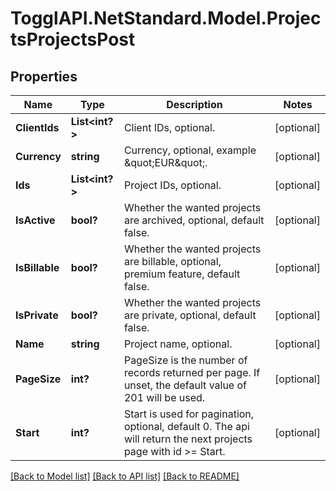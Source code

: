 # TogglAPI.NetStandard.Model.ProjectsProjectsPost
## Properties

Name | Type | Description | Notes
------------ | ------------- | ------------- | -------------
**ClientIds** | **List&lt;int?&gt;** | Client IDs, optional. | [optional] 
**Currency** | **string** | Currency, optional, example \&quot;EUR\&quot;. | [optional] 
**Ids** | **List&lt;int?&gt;** | Project IDs, optional. | [optional] 
**IsActive** | **bool?** | Whether the wanted projects are archived, optional, default false. | [optional] 
**IsBillable** | **bool?** | Whether the wanted projects are billable, optional, premium feature, default false. | [optional] 
**IsPrivate** | **bool?** | Whether the wanted projects are private, optional, default false. | [optional] 
**Name** | **string** | Project name, optional. | [optional] 
**PageSize** | **int?** | PageSize is the number of records returned per page. If unset, the default value of 201 will be used. | [optional] 
**Start** | **int?** | Start is used for pagination, optional, default 0. The api will return the next projects page with id &gt;&#x3D; Start. | [optional] 

[[Back to Model list]](../README.md#documentation-for-models) [[Back to API list]](../README.md#documentation-for-api-endpoints) [[Back to README]](../README.md)

